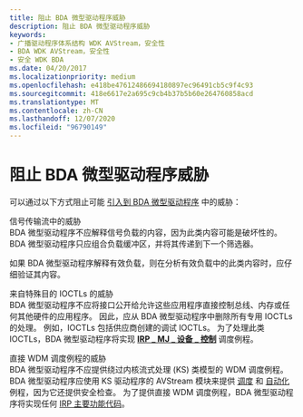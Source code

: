 ```yaml
---
title: 阻止 BDA 微型驱动程序威胁
description: 阻止 BDA 微型驱动程序威胁
keywords:
- 广播驱动程序体系结构 WDK AVStream，安全性
- BDA WDK AVStream，安全性
- 安全 WDK BDA
ms.date: 04/20/2017
ms.localizationpriority: medium
ms.openlocfilehash: e418be47612486694180897ec96491cb5c9f4c93
ms.sourcegitcommit: 418e6617e2a695c9cb4b37b5b60e264760858acd
ms.translationtype: MT
ms.contentlocale: zh-CN
ms.lasthandoff: 12/07/2020
ms.locfileid: "96790149"
---
```

# <a name="preventing-bda-minidriver-threats"></a>阻止 BDA 微型驱动程序威胁





可以通过以下方式阻止可能 [引入到 BDA 微型驱动程序](introducing-threats-to-a-bda-minidriver.md) 中的威胁：

<a href="" id="threats-in-the-signal-transport-stream"></a>信号传输流中的威胁  
BDA 微型驱动程序不应解释信号负载的内容，因为此类内容可能是破坏性的。 BDA 微型驱动程序只应组合负载缓冲区，并将其传递到下一个筛选器。

 

如果 BDA 微型驱动程序解释有效负载，则在分析有效负载中的此类内容时，应仔细验证其内容。

<a href="" id="threats-from-special-purpose-ioctls"></a>来自特殊目的 IOCTLs 的威胁  
BDA 微型驱动程序不应将接口公开给允许这些应用程序直接控制总线、内存或任何其他硬件的应用程序。 因此，应从 BDA 微型驱动程序中删除所有专用 IOCTLs 的处理。 例如，IOCTLs 包括供应商创建的调试 IOCTLs。 为了处理此类 IOCTLs，BDA 微型驱动程序将实现 [**IRP \_ MJ \_ 设备 \_ 控制**](../kernel/irp-mj-device-control.md) 调度例程。

<a href="" id="threats-from-direct-wdm-dispatch-routines"></a>直接 WDM 调度例程的威胁  
BDA 微型驱动程序不应提供绕过内核流式处理 (KS) 类模型的 WDM 调度例程。 BDA 微型驱动程序应使用 KS 驱动程序的 AVStream 模块来提供 [调度](creating-dispatch-tables.md) 和 [自动化](defining-automation-tables.md) 例程，因为它还提供安全检查。 为了提供直接 WDM 调度例程，BDA 微型驱动程序将实现任何 [IRP 主要功能代码](../kernel/irp-major-function-codes.md)。

 

